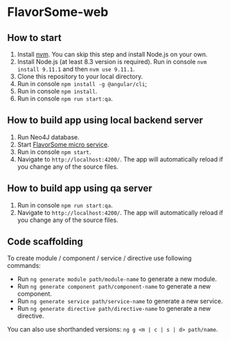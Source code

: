 # FlavorSome-web

## How to start

1. Install [nvm](https://github.com/coreybutler/nvm-windows/releases). You can skip this step and install Node.js on your own.
1. Install Node.js (at least 8.3 version is required). Run in console `nvm install 9.11.1` and then `nvm use 9.11.1`.
1. Clone this repository to your local directory.
1. Run in console `npm install -g @angular/cli`;
1. Run in console `npm install`.
1. Run in console `npm run start:qa`.

## How to build app using local backend server

1. Run Neo4J database.
1. Start [FlavorSome micro service](https://github.com/karolkozak/FlavorSome).
1. Run in console `npm start`.
1. Navigate to `http://localhost:4200/`. The app will automatically reload if you change any of the source files.

## How to build app using qa server

1. Run in console `npm run start:qa`.
1. Navigate to `http://localhost:4200/`. The app will automatically reload if you change any of the source files.

## Code scaffolding

To create module / component / service / directive use following commands:

 - Run `ng generate module path/module-name` to generate a new module.
 - Run `ng generate component path/component-name` to generate a new component.
 - Run `ng generate service path/service-name` to generate a new service.
 - Run `ng generate directive path/directive-name` to generate a new directive.

You can also use shorthanded versions: `ng g <m | c | s | d> path/name`.
